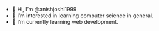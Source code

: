 - 👋 Hi, I’m @anishjoshi1999
- 👀 I’m interested in learning computer science in general.
- 🌱 I’m currently learning web development.

<!---
anishjoshi1999/anishjoshi1999 is a ✨ special ✨ repository because its `README.md` (this file) appears on your GitHub profile.
You can click the Preview link to take a look at your changes.
--->
